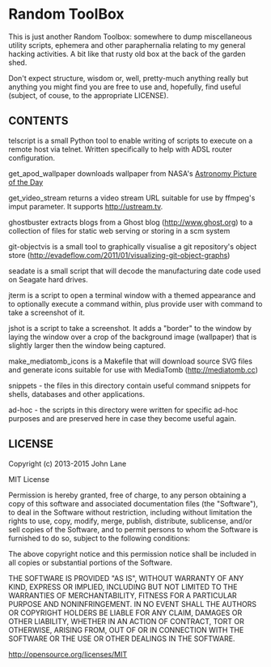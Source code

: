 Random ToolBox
==============

This is just another Random Toolbox: somewhere to dump miscellaneous 
utility scripts, ephemera and other paraphernalia relating to my
general hacking activities. A bit like that rusty old box at the
back of the garden shed.

Don't expect structure, wisdom or, well, pretty-much anything really
but anything you might find you are free to use and, hopefully, find
useful (subject, of couse, to the appropriate LICENSE).

CONTENTS
--------

telscript is a small Python tool to enable writing of scripts to 
execute on a remote host via telnet. Written specifically to help
with ADSL router configuration.

get_apod_wallpaper downloads wallpaper from NASA's [Astronomy Picture
of the Day](http://apod.nasa.gov/apod/astropix.htm)

get_video_stream returns a video stream URL suitable for use by ffmpeg's
imput parameter. It supports http://ustream.tv.

ghostbuster extracts blogs from a Ghost blog (http://www.ghost.org) to
a collection of files for static web serving or storing in a scm system

git-objectvis is a small tool to graphically visualise a git repository's
object store (http://evadeflow.com/2011/01/visualizing-git-object-graphs)

seadate is a small script that will decode the manufacturing date code
used on Seagate hard drives.

jterm is a script to open a terminal window with a themed appearance and
to optionally execute a command within, plus provide user with command to
take a screenshot of it.

jshot is a script to take a screenshot. It adds a "border" to the window
by laying the window over a crop of the background image (wallpaper) that
is slightly larger then the window being captured.

make_mediatomb_icons is a Makefile that will download source SVG files
and generate icons suitable for use with MediaTomb (http://mediatomb.cc)

snippets - the files in this directory contain useful command snippets
for shells, databases and other applications.

ad-hoc - the scripts in this directory were written for specific ad-hoc
purposes and are preserved here in case they become useful again.

LICENSE
-------

Copyright (c) 2013-2015 John Lane

MIT License

Permission is hereby granted, free of charge, to any person obtaining
a copy of this software and associated documentation files (the
"Software"), to deal in the Software without restriction, including
without limitation the rights to use, copy, modify, merge, publish,
distribute, sublicense, and/or sell copies of the Software, and to
permit persons to whom the Software is furnished to do so, subject to
the following conditions:

The above copyright notice and this permission notice shall be
included in all copies or substantial portions of the Software.

THE SOFTWARE IS PROVIDED "AS IS", WITHOUT WARRANTY OF ANY KIND,
EXPRESS OR IMPLIED, INCLUDING BUT NOT LIMITED TO THE WARRANTIES OF
MERCHANTABILITY, FITNESS FOR A PARTICULAR PURPOSE AND
NONINFRINGEMENT. IN NO EVENT SHALL THE AUTHORS OR COPYRIGHT HOLDERS BE
LIABLE FOR ANY CLAIM, DAMAGES OR OTHER LIABILITY, WHETHER IN AN ACTION
OF CONTRACT, TORT OR OTHERWISE, ARISING FROM, OUT OF OR IN CONNECTION
WITH THE SOFTWARE OR THE USE OR OTHER DEALINGS IN THE SOFTWARE.

http://opensource.org/licenses/MIT


